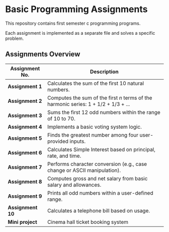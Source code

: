 # Basic Programming Assignments

This repository contains first semester c programming programs.

Each assignment is implemented as a separate file and solves a specific problem.

## Assignments Overview

| Assignment No. | Description |
|----------------|-------------|
| **Assignment 1** | Calculates the sum of the first 10 natural numbers. |
| **Assignment 2** | Computes the sum of the first _n_ terms of the harmonic series: 1 + 1/2 + 1/3 + ... |
| **Assignment 3** | Sums the first 12 odd numbers within the range of 10 to 70. |
| **Assignment 4** | Implements a basic voting system logic. |
| **Assignment 5** | Finds the greatest number among four user-provided inputs. |
| **Assignment 6** | Calculates Simple Interest based on principal, rate, and time. |
| **Assignment 7** | Performs character conversion (e.g., case change or ASCII manipulation). |
| **Assignment 8** | Computes gross and net salary from basic salary and allowances. |
| **Assignment 9** | Prints all odd numbers within a user-defined range. |
| **Assignment 10** | Calculates a telephone bill based on usage. |
| **Mini project** | Cinema hall ticket booking system |
